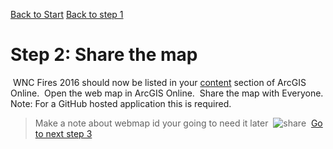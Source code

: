 [Back to Start](github.md)
[Back to step 1](GitHub_step1.md)

# Step 2: Share the map
​
WNC Fires 2016 should now be listed in your [content](http://www.arcgis.com/home/content.html) section of ArcGIS Online.
​
Open the web map in ArcGIS Online.
​
Share the map with Everyone. Note: For a GitHub hosted application this is required.
​
> Make a note about webmap id your going to need it later
​
![share](https://docs.google.com/uc?id=0BykF_bN9fsvITHBReHBleFI4SHc)
​
[Go to next step 3](GitHub_step3.md)

